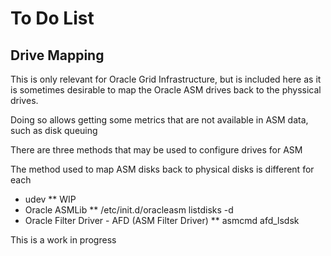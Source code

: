 To Do List
==========

## Drive Mapping

This is only relevant for Oracle Grid Infrastructure, but is included here as it is sometimes desirable to map the Oracle ASM drives back to the physsical drives.

Doing so allows getting some metrics that are not available in ASM data, such as disk queuing

There are three methods that may be used to configure drives for ASM

The method used to map ASM disks back to physical disks is different for each

* udev
** WIP
* Oracle ASMLib
** /etc/init.d/oracleasm listdisks -d
* Oracle Filter Driver - AFD (ASM Filter Driver)
** asmcmd afd_lsdsk 


This is a work in progress



